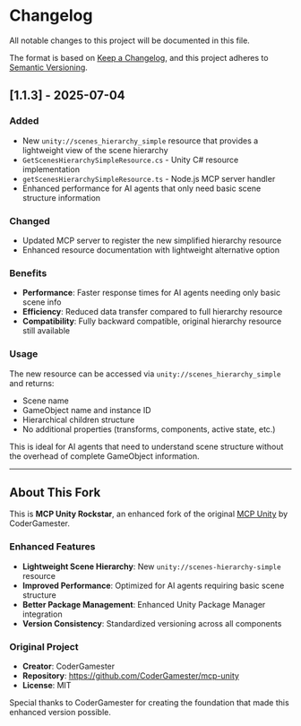 # Changelog

All notable changes to this project will be documented in this file.

The format is based on [Keep a Changelog](https://keepachangelog.com/en/1.0.0/),
and this project adheres to [Semantic Versioning](https://semver.org/spec/v2.0.0.html).

## [1.1.3] - 2025-07-04

### Added
- New `unity://scenes_hierarchy_simple` resource that provides a lightweight view of the scene hierarchy
- `GetScenesHierarchySimpleResource.cs` - Unity C# resource implementation
- `getScenesHierarchySimpleResource.ts` - Node.js MCP server handler
- Enhanced performance for AI agents that only need basic scene structure information

### Changed
- Updated MCP server to register the new simplified hierarchy resource
- Enhanced resource documentation with lightweight alternative option

### Benefits
- **Performance**: Faster response times for AI agents needing only basic scene info
- **Efficiency**: Reduced data transfer compared to full hierarchy resource
- **Compatibility**: Fully backward compatible, original hierarchy resource still available

### Usage
The new resource can be accessed via `unity://scenes_hierarchy_simple` and returns:
- Scene name
- GameObject name and instance ID
- Hierarchical children structure
- No additional properties (transforms, components, active state, etc.)

This is ideal for AI agents that need to understand scene structure without the overhead of complete GameObject information.

---

## About This Fork

This is **MCP Unity Rockstar**, an enhanced fork of the original [MCP Unity](https://github.com/CoderGamester/mcp-unity) by CoderGamester.

### Enhanced Features
- **Lightweight Scene Hierarchy**: New `unity://scenes-hierarchy-simple` resource
- **Improved Performance**: Optimized for AI agents requiring basic scene structure
- **Better Package Management**: Enhanced Unity Package Manager integration
- **Version Consistency**: Standardized versioning across all components

### Original Project
- **Creator**: CoderGamester
- **Repository**: https://github.com/CoderGamester/mcp-unity
- **License**: MIT

Special thanks to CoderGamester for creating the foundation that made this enhanced version possible.
